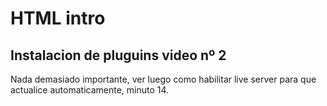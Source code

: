 # HTML intro

## Instalacion de pluguins video nº 2

Nada demasiado importante, ver luego como habilitar live server para que actualice automaticamente, minuto 14.
